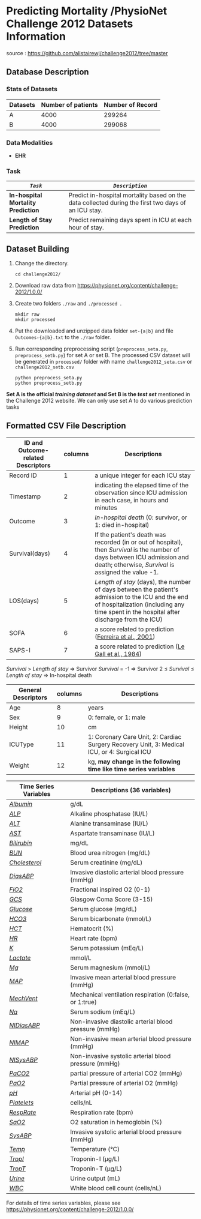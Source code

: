 # Predicting Mortality /PhysioNet Challenge 2012 Datasets Information

source : https://github.com/alistairewj/challenge2012/tree/master

## Database Description

### Stats of Datasets

| Datasets | Number of patients | Number of Record |
| -------- | ------------------ | ---------------- |
| A        | 4000              | 299264           |
| B        | 4000              | 299068           |

### Data Modalities

- **EHR**

### Task

| ***`Task`***                         | ***`Description`***                                          |
| ------------------------------------ | ------------------------------------------------------------ |
| **In-hospital Mortality Prediction** | Predict in-hospital mortality based on the data collected during the first two days of an ICU stay. |
| **Length of Stay Prediction**        | Predict remaining days spent in ICU at each hour of stay.    |

## Dataset Building

1. Change the directory.

   ```
   cd challenge2012/
   ```

2. Download raw data from https://physionet.org/content/challenge-2012/1.0.0/

3. Create two folders `./raw`  and `./processed `. 

   ```
   mkdir raw
   mkdir processed
   ```

4. Put the downloaded and unzipped data folder `set-{a|b}` and file `Outcomes-{a|b}.txt` to the `./raw` folder.

5. Run corresponding preprocessing script (`preprocess_seta.py`, `preprocess_setb.py`) for set A or set B. The processed CSV dataset will be generated in `processed/` folder with name `challenge2012_seta.csv` or `challenge2012_setb.csv`

   ```
   python preprocess_seta.py
   python preprocess_setb.py
   ```

**Set A is the official *training dataset* and Set B is the *test set*** mentioned in the Challenge 2012 website. We can only use set A to do various prediction tasks

## Formatted CSV File Description

| ID and Outcome-related Descriptors | columns | Descriptions                                                 |
| ---------------------------------- | ------- | ------------------------------------------------------------ |
| Record ID                          | 1       | a unique integer for each ICU stay                           |
| Timestamp                          | 2       | indicating the elapsed time of the observation since ICU admission in each case, in hours and minutes |
| Outcome                            | 3       | *In-hospital death* (0: survivor, or 1: died in-hospital)    |
| Survival(days)                     | 4       | If the patient's death was recorded (in or out of hospital), then *Survival* is the number of days between ICU admission and death; otherwise, *Survival* is assigned the value -1. |
| LOS(days)                          | 5       | *Length of stay* (days), the number of days between the patient's admission to the ICU and the end of hospitalization (including any time spent in the hospital after discharge from the ICU) |
| SOFA                               | 6       | a score related to prediction ([Ferreira et al., 2001](http://www.ncbi.nlm.nih.gov/pubmed/11594901)) |
| SAPS-I                             | 7       | a score related to prediction ([Le Gall et al., 1984](http://www.ncbi.nlm.nih.gov/pubmed/6499483)) |

*Survival* > *Length of stay* ⇒ Survivor
 	*Survival* = -1 ⇒ Survivor
 	2 ≤ *Survival* ≤ *Length of stay* ⇒ In-hospital death

| General Descriptors | columns | Descriptions                                                 |
| ------------------- | ------- | ------------------------------------------------------------ |
| Age                 | 8       | years                                                        |
| Sex                 | 9       | 0: female, or 1: male                                        |
| Height              | 10      | cm                                                           |
| ICUType             | 11      | 1: Coronary Care Unit, 2: Cardiac Surgery Recovery Unit, 3: Medical ICU, or 4: Surgical ICU |
| Weight              | 12      | kg, **may change in the following time like time series variables** |

| Time Series Variables                                        | Descriptions (36 variables)                      |
| ------------------------------------------------------------ | ------------------------------------------------------- |
| [*Albumin*](http://en.wikipedia.org/wiki/Human_serum_albumin) | g/dL                                                    |
| [*ALP*](http://en.wikipedia.org/wiki/Alkaline_phosphatase)   | Alkaline phosphatase (IU/L)                             |
| [*ALT*](http://en.wikipedia.org/wiki/Alanine_transaminase)   | Alanine transaminase (IU/L)                             |
| [*AST*](http://en.wikipedia.org/wiki/Aspartate_transaminase) | Aspartate transaminase (IU/L)                           |
| [*Bilirubin*](http://en.wikipedia.org/wiki/Bilirubin)        | mg/dL                                                   |
| [*BUN*](http://en.wikipedia.org/wiki/BUN)                    | Blood urea nitrogen (mg/dL)                             |
| [*Cholesterol*](http://en.wikipedia.org/wiki/Cholesterol)    | Serum creatinine (mg/dL)                                |
| [*DiasABP*](http://en.wikipedia.org/wiki/Diastolic_blood_pressure) | Invasive diastolic arterial blood pressure (mmHg)       |
| [*FiO2*](http://en.wikipedia.org/wiki/FIO2)                  | Fractional inspired O2 (0-1)                            |
| [*GCS*](http://en.wikipedia.org/wiki/Glasgow_coma_score)     | Glasgow Coma Score (3-15)                               |
| [*Glucose*](http://en.wikipedia.org/wiki/Serum_glucose)      | Serum glucose (mg/dL)                                   |
| [*HCO3*](http://en.wikipedia.org/wiki/Bicarbonate#Diagnostics) | Serum bicarbonate (mmol/L)                              |
| [*HCT*](http://en.wikipedia.org/wiki/Hematocrit)             | Hematocrit (%)                                          |
| [*HR*](http://en.wikipedia.org/wiki/Heart_rate)              | Heart rate (bpm)                                        |
| [*K*](http://en.wikipedia.org/wiki/Hypokalemia)              | Serum potassium (mEq/L)                                 |
| [*Lactate*](http://en.wikipedia.org/wiki/Lactic_acid)        | mmol/L                                                  |
| [*Mg*](http://en.wikipedia.org/wiki/Magnesium#Biological_role) | Serum magnesium (mmol/L)                                |
| [*MAP*](http://en.wikipedia.org/wiki/Mean_arterial_pressure) | Invasive mean arterial blood pressure (mmHg)            |
| [*MechVent*](http://en.wikipedia.org/wiki/Mechanical_ventilation) | Mechanical ventilation respiration (0:false, or 1:true) |
| [*Na*](http://en.wikipedia.org/wiki/Serum_sodium)            | Serum sodium (mEq/L)                                    |
| [*NIDiasABP*](http://en.wikipedia.org/wiki/Diastolic_blood_pressure) | Non-invasive diastolic arterial blood pressure (mmHg)   |
| [*NIMAP*](http://en.wikipedia.org/wiki/Mean_arterial_pressure) | Non-invasive mean arterial blood pressure (mmHg)        |
| [*NISysABP*](http://en.wikipedia.org/wiki/Systolic_blood_pressure) | Non-invasive systolic arterial blood pressure (mmHg)    |
| [*PaCO2*](http://en.wikipedia.org/wiki/Arterial_blood_gas)   | partial pressure of arterial CO2 (mmHg)                 |
| [*PaO2*](http://en.wikipedia.org/wiki/Arterial_blood_gas)    | Partial pressure of arterial O2 (mmHg)                  |
| [*pH*](http://en.wikipedia.org/wiki/Arterial_blood_gas)      | Arterial pH (0-14)                                      |
| [*Platelets*](http://en.wikipedia.org/wiki/Platelets)        | cells/nL                                                |
| [*RespRate*](http://en.wikipedia.org/wiki/Respiratory_physiology) | Respiration rate (bpm)                                  |
| [*SaO2*](http://en.wikipedia.org/wiki/Arterial_blood_gas)    | O2 saturation in hemoglobin (%)                         |
| [*SysABP*](http://en.wikipedia.org/wiki/Systolic_blood_pressure) | Invasive systolic arterial blood pressure (mmHg)        |
| [*Temp*](http://en.wikipedia.org/wiki/Normal_human_body_temperature) | Temperature (°C)                                        |
| [*TropI*](http://en.wikipedia.org/wiki/Troponin)             | Troponin-I (μg/L)                                       |
| [*TropT*](http://en.wikipedia.org/wiki/Troponin)             | Troponin-T (μg/L)                                       |
| [*Urine*](http://en.wikipedia.org/wiki/Fluid_balance)        | Urine output (mL)                                       |
| [*WBC*](http://en.wikipedia.org/wiki/Reference_ranges_for_blood_tests#Hematology) | White blood cell count (cells/nL)                       |

For details of time series variables, please see https://physionet.org/content/challenge-2012/1.0.0/

